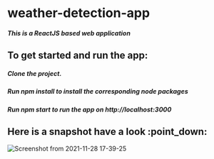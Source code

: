 # weather-detection-app
<h5> This is a ReactJS based web application </h5>
<h2> To get started and run the app:</h2>

<h5> Clone the project.</h5>
<h5> Run npm install to install the corresponding node packages </h5>
<h5> Run npm start to run the app on http://localhost:3000 </h5>

<h2>Here is a snapshot have a look :point_down:	</h2>

![Screenshot from 2021-11-28 17-39-25](https://user-images.githubusercontent.com/59443454/143767705-a88c6fd6-0437-4e3e-abd1-89b531e010f1.png)
